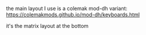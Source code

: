 the main layout I use is a colemak mod-dh variant: https://colemakmods.github.io/mod-dh/keyboards.html

it's the matrix layout at the bottom
